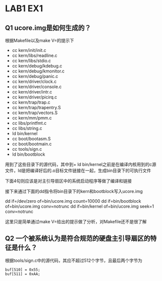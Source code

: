 # LAB1 EX1
## Q1 ucore.img是如何生成的？
根据Makefile以及make V=的提示下
+ cc kern/init/init.c
+ cc kern/libs/readline.c
+ cc kern/libs/stdio.c
+ cc kern/debug/kdebug.c
+ cc kern/debug/kmonitor.c
+ cc kern/debug/panic.c
+ cc kern/driver/clock.c
+ cc kern/driver/console.c
+ cc kern/driver/intr.c
+ cc kern/driver/picirq.c
+ cc kern/trap/trap.c
+ cc kern/trap/trapentry.S
+ cc kern/trap/vectors.S
+ cc kern/mm/pmm.c
+ cc libs/printfmt.c
+ cc libs/string.c
+ ld bin/kernel
+ cc boot/bootasm.S
+ cc boot/bootmain.c
+ cc tools/sign.c
+ ld bin/bootblock


用到了这些目录下的源代码，其中到+ ld bin/kernel之前是在编译内核用到的c源文件，ld是把编译好后的.o目标文件链接在一起，生成bin目录下的可执行文件

下面4句则应该是对主引导扇区中的系统启动程序等做了编译和链接

接下来通过下面的dd指令将bin目录下的kern和bootblock写入ucore.img

dd if=/dev/zero of=bin/ucore.img count=10000
dd if=bin/bootblock of=bin/ucore.img conv=notrunc
dd if=bin/kernel of=bin/ucore.img seek=1 conv=notrunc


这里只是简单通过make V=给出的提示做了分析，对Makefile还不是很了解

## Q2 一个被系统认为是符合规范的硬盘主引导扇区的特征是什么？
根据tools/sign.c中的源代码，其应不超过512个字节，且最后两个字节为
```
buf[510] = 0x55;
buf[511] = 0xAA;

```
